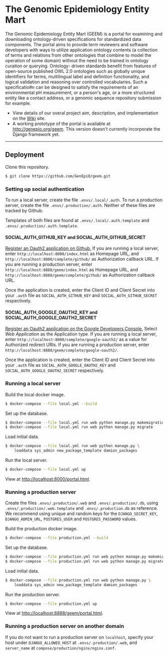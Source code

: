 # The Genomic Epidemiology Entity Mart

The Genomic Epidemiology Entity Mart (GEEM) is a portal for examining and 
downloading ontology-driven specifications for standardized data components. 
The portal aims to provide term reviewers and software developers with ways to 
utilize application ontology contents (a collection of terms and relations 
from other ontologies that combine to model the operation of some domain) 
without the need to be trained in ontology curation or querying. Ontology-
driven standards benefit from features of open-source published OWL 2.0 
ontologies such as globally unique identifiers for terms, multilingual label 
and definition functionality, and logical validation and reasoning over 
controlled vocabularies. Such a specificatio#n can be designed to satisfy the 
requirements of an environmental pH measurement, or a person's age, or a more 
structured entity like a contact address, or a genomic sequence repository 
submission for example. 

* View details of our overal project aim, description, and implementation on 
  the [Wiki](https://github.com/GenEpiO/geem/wiki/) site.
* A working prototype of the portal is available at <http://genepio.org/geem>. 
  This version doesn't currently incorporate the Django framework yet.

___________

## Deployment

Clone this repository.

```bash
$ git clone https://github.com/GenEpiO/geem.git
```

### Setting up social authentication

To run a local server, create the file `.envs/.local/.auth`. To run a 
production server, create the file `.envs/.production/.auth`. Neither of these 
files are tracked by Github.

Templates of both files are found at `.envs/.local/.auth.template` and 
`.envs/.production/.auth.template`.

#### SOCIAL_AUTH_GITHUB_KEY and SOCIAL_AUTH_GITHUB_SECRET

[Register an Oauth2 application on Github.][1] If you are running a local 
server, enter `http://localhost:8000/index.html` as Homepage URL, and 
`http://localhost:8000/complete/github/` as Authorization callback URL. If 
you are running a production server, enter 
`http://localhost:8888/geem/index.html` as Homepage URL, and 
`http://localhost:8888/geem/complete/github/` as Authorization callback URL.

Once the application is created, enter the Client ID and Client Secret into 
your `.auth` file as `SOCIAL_AUTH_GITHUB_KEY` and `SOCIAL_AUTH_GITHUB_SECRET` 
respectively.

#### SOCIAL_AUTH_GOOGLE_OAUTH2_KEY and SOCIAL_AUTH_GOOGLE_OAUTH2_SECRET

[Register an Oauth2 application on the Google Developers Console.][2] Select 
_Web Application_ as the Application type. If you are running a local server, 
enter `http://localhost:8000/complete/google-oauth2/` as a value for Authorized 
redirect URIs. If you are running a production server, enter 
`http://localhost:8888/geem/complete/google-oauth2/`.

Once the application is created, enter the Client ID and Client Secret into 
your `.auth` file as `SOCIAL_AUTH_GOOGLE_OAUTH2_KEY` and 
`SOCIAL_AUTH_GOOGLE_OAUTH2_SECRET` respectively.

### Running a local server

Build the local docker image.

```bash
$ docker-compose --file local.yml --build
```

Set up the database.

```bash
$ docker-compose --file local.yml run web python manage.py makemigrations
$ docker-compose --file local.yml run web python manage.py migrate
```

Load initial data.

```bash
$ docker-compose --file local.yml run web python manage.py \
    loaddata sys_admin new_package_template damion_packages
```

Run the local server.

```bash
$ docker-compose --file local.yml up
```

View at [http://localhost:8000/portal.html](http://localhost:8000/portal.html).


### Running a production server

Create the files `.envs/.production/.web` and `.envs/.production/.db`, using 
`.envs/.production/.web.template` and `.envs/.production.db` as reference. 
We recommend using unique and random keys for the `DJANGO_SECRET_KEY`, 
`DJANGO_ADMIN_URL`, `POSTGRES_USER` and `POSTGRES_PASSWORD` values.

Build the production docker image.

```bash
$ docker-compose --file production.yml --build
```

Set up the database.

```bash
$ docker-compose --file production.yml run web python manage.py makemigrations
$ docker-compose --file production.yml run web python manage.py migrate
```

Load initial data.

```bash
$ docker-compose --file production.yml run web python manage.py \
    loaddata sys_admin new_package_template damion_packages
```

Run the production server.

```bash
$ docker-compose --file production.yml up
```

View at [http://localhost:8888/geem/portal.html][3].

### Running a production server on another domain

If you do not want to run a production server on `localhost`, specify 
your host under `DJANGO_ALLOWED_HOST` at `.envs/.production/.web`, and 
`server_name` at `compose/production/nginx/nginx.conf`.

[1]: https://github.com/settings/applications/new
[2]: https://console.developers.google.com/apis/credentials/oauthclient
[3]: http://localhost:8888/geem/portal.html
